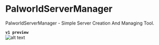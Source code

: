 # PalworldServerManager
PalworldServerManager - Simple Server Creation And Managing Tool.   
   
**`v1 preview`**  
![alt text](https://github.com/TianYu-00/PalworldServerManager/blob/faee53cbb85c74fd1bce81d4bf2b30aa6516b3c9/v1_image.png)
